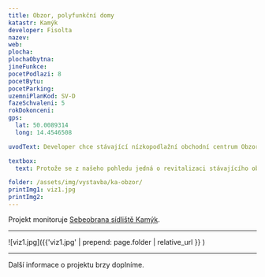 ```yaml
---
title: Obzor, polyfunkční domy
katastr: Kamýk
developer: Fisolta
nazev:
web:
plocha:
plochaObytna:
jineFunkce:
pocetPodlazi: 8
pocetBytu:
pocetParking:
uzemniPlanKod: SV-D
fazeSchvaleni: 5
rokDokonceni:
gps:
  lat: 50.0089314
  long: 14.4546508

uvodText: Developer chce stávající nízkopodlažní obchodní centrum Obzor zbourat a postavit místo něj větší množství vyšších budov, převážně pro bydlení

textbox:
  text: Protože se z našeho pohledu jedná o revitalizaci stávajícího objektu, jsme pro objekt maximálně se 3 patry a striktní respektování územního plánu (SV), který zde dává každé funkci včetně bydlení maximálně 60 % plochy. Bez prostor pro podnikání a setkávání obyvatel se naše městská část mění v noclehárnu.

folder: /assets/img/vystavba/ka-obzor/
printImg1: viz1.jpg
printImg2:
---
```


Projekt monitoruje [Sebeobrana sídliště Kamýk](http://www.sidliste-kamyk.cz/).

- - -

![viz1.jpg]({{'viz1.jpg' | prepend: page.folder | relative_url }} )

- - -

Další informace o projektu brzy doplníme.
